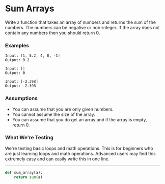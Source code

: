# Sum Arrays

Write a function that takes an array of numbers and returns the sum of the numbers. The numbers can be negative or non-integer. If the array does not contain any numbers then you should return 0.

### Examples
```
Input: [1, 5.2, 4, 0, -1]
Output: 9.2

Input: []
Output: 0

Input: [-2.398]
Output: -2.398
```

### Assumptions
* You can assume that you are only given numbers.
* You cannot assume the size of the array.
* You can assume that you do get an array and if the array is empty, return 0.
### What We're Testing
We're testing basic loops and math operations. This is for beginners who are just learning loops and math operations.
Advanced users may find this extremely easy and can easily write this in one line.

---

```py
def sum_array(a):
    return sum(a)
```

